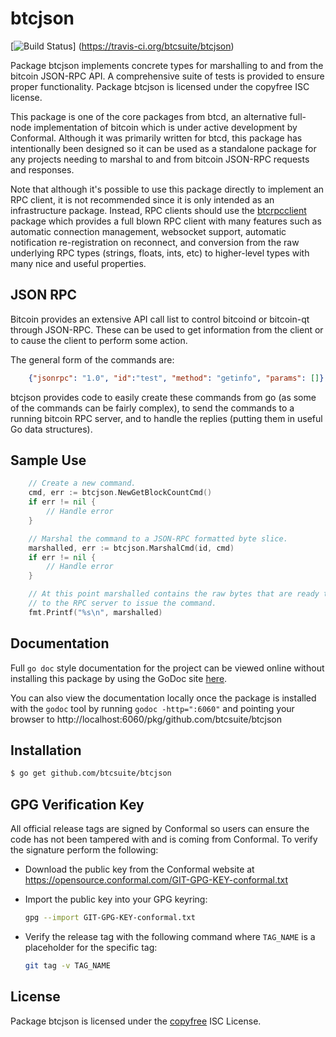 btcjson
=======

[![Build Status](https://travis-ci.org/btcsuite/btcjson.png?branch=master)]
(https://travis-ci.org/btcsuite/btcjson)

Package btcjson implements concrete types for marshalling to and from the
bitcoin JSON-RPC API.  A comprehensive suite of tests is provided to ensure
proper functionality.  Package btcjson is licensed under the copyfree ISC
license.

This package is one of the core packages from btcd, an alternative full-node
implementation of bitcoin which is under active development by Conformal.
Although it was primarily written for btcd, this package has intentionally been
designed so it can be used as a standalone package for any projects needing to
marshal to and from bitcoin JSON-RPC requests and responses.

Note that although it's possible to use this package directly to implement an
RPC client, it is not recommended since it is only intended as an infrastructure
package.  Instead, RPC clients should use the
[btcrpcclient](https://github.com/btcsuite/btcrpcclient) package which provides
a full blown RPC client with many features such as automatic connection
management, websocket support, automatic notification re-registration on
reconnect, and conversion from the raw underlying RPC types (strings, floats,
ints, etc) to higher-level types with many nice and useful properties.

## JSON RPC

Bitcoin provides an extensive API call list to control bitcoind or bitcoin-qt
through JSON-RPC.  These can be used to get information from the client or to
cause the client to perform some action.

The general form of the commands are:

```JSON
	{"jsonrpc": "1.0", "id":"test", "method": "getinfo", "params": []}
```

btcjson provides code to easily create these commands from go (as some of the
commands can be fairly complex), to send the commands to a running bitcoin RPC
server, and to handle the replies (putting them in useful Go data structures).

## Sample Use

```Go
	// Create a new command.
	cmd, err := btcjson.NewGetBlockCountCmd()
	if err != nil {
		// Handle error
	}

	// Marshal the command to a JSON-RPC formatted byte slice.
	marshalled, err := btcjson.MarshalCmd(id, cmd)
	if err != nil {
		// Handle error
	}

	// At this point marshalled contains the raw bytes that are ready to send
	// to the RPC server to issue the command.
	fmt.Printf("%s\n", marshalled)
```

## Documentation

Full `go doc` style documentation for the project can be viewed online without
installing this package by using the GoDoc site
[here](http://godoc.org/github.com/btcsuite/btcjson).

You can also view the documentation locally once the package is installed with
the `godoc` tool by running `godoc -http=":6060"` and pointing your browser to
http://localhost:6060/pkg/github.com/btcsuite/btcjson

## Installation

```bash
$ go get github.com/btcsuite/btcjson
```

## GPG Verification Key

All official release tags are signed by Conformal so users can ensure the code
has not been tampered with and is coming from Conformal.  To verify the
signature perform the following:

- Download the public key from the Conformal website at
  https://opensource.conformal.com/GIT-GPG-KEY-conformal.txt

- Import the public key into your GPG keyring:
  ```bash
  gpg --import GIT-GPG-KEY-conformal.txt
  ```

- Verify the release tag with the following command where `TAG_NAME` is a
  placeholder for the specific tag:
  ```bash
  git tag -v TAG_NAME
  ```

## License

Package btcjson is licensed under the [copyfree](http://copyfree.org) ISC
License.
